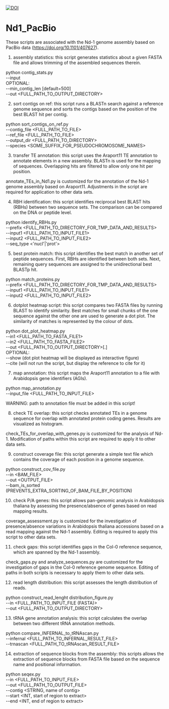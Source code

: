 [![DOI](https://zenodo.org/badge/168144094.svg)](https://zenodo.org/badge/latestdoi/168144094)


# Nd1_PacBio
These scripts are associated with the Nd-1 genome assembly based on PacBio data (https://doi.org/10.1101/407627).


1) assembly statistics: this script generates statistics about a given FASTA file and allows trimming of the assembled sequences therein.

python contig_stats.py \
--input <FILENAME> \
OPTIONAL: \
--min_contig_len <INTEGER> [default=500] \
--out <FULL_PATH_TO_OUTPUT_DIRECTORY>


2) sort contigs on ref: this script runs a BLASTn search against a reference genome sequence and sorts the contigs based on the position of the best BLAST hit per contig.

python sort_contigs_on_ref.py \
--contig_file <FULL_PATH_TO_FILE> \
--ref_file <FULL_PATH_TO_FILE> \
--output_dir <FULL_PATH_TO_DIRECTORY> \
--species <SOME_SUFFIX_FOR_PSEUDOCHROMOSOME_NAMES>


3) transfer TE annotation: this script uses the Araport11 TE annotation to annotate elements in a new assembly. BLASTn is used for the mapping of sequences. Overlapping hits are filtered to allow only one hit per position.

annotate_TEs_in_Nd1.py is customized for the annotation of the Nd-1 genome assembly based on Araport11. Adjustments in the script are required for application to other data sets.


4) RBH identification: this script identifies reciprocal best BLAST hits (RBHs) between two sequence sets. The comparison can be compared on the DNA or peptide level.

python identify_RBHs.py \
--prefix <FULL_PATH_TO_DIRECTORY_FOR_TMP_DATA_AND_RESULTS> \
--input1 <FULL_PATH_TO_INPUT_FILE1> \
--input2 <FULL_PATH_TO_INPUT_FILE2> \
--seq_type <'nucl'|'prot'>


5) best protein match: this script identifies the best match in another set of peptide sequences. First, RBHs are identified between both sets. Next, remaining query sequences are assigned to the unidirectional best BLASTp hit.

python match_proteins.py \
--prefix <FULL_PATH_TO_DIRECTORY_FOR_TMP_DATA_AND_RESULTS> \
--input1 <FULL_PATH_TO_INPUT_FILE1> \
--input2 <FULL_PATH_TO_INPUT_FILE2>


6) dotplot heatmap script: this script compares two FASTA files by running BLAST to identify similarity. Best matches for small chunks of the one sequence against the other one are used to generate a dot plot. The similarity of matches is represented by the colour of dots.

python dot_plot_heatmap.py \
--in1 <FULL_PATH_TO_FASTA_FILE1> \
--in2 <FULL_PATH_TO_FASTA_FILE2> \
--out <FULL_PATH_TO_OUTPUT_DIRECTORY>[.] \
OPTIONAL: \
--show	(dot plot heatmap will be displayed as interactive figure) \
--cite	(will not run the script, but display the reference to cite for it)


7) map annotation: this script maps the Araport11 annotation to a file with Arabidopsis gene identifiers (AGIs).

python map_annotation.py \
--input_file <FULL_PATH_TO_INPUT_FILE>

WARNING: path to annotation file must be added in this script!


8) check TE overlap: this script checks annotated TEs in a genome sequence for overlap with annotated protein coding genes. Results are visualized as histogram.

check_TEs_for_overlap_with_genes.py is customized for the analysis of Nd-1. Modification of paths within this script are required to apply it to other data sets.


9) construct coverage file: this script generate a simple text file which contains the coverage of each position in a genome sequence.

python construct_cov_file.py \
--in <BAM_FILE> \
--out <OUTPUT_FILE> \
--bam_is_sorted (PREVENTS_EXTRA_SORTING_OF_BAM_FILE_BY_POSITION)


10) check P/A genes: this script allows pan-genomic analysis in Arabidopsis thaliana by assessing the presence/absence of genes based on read mapping results.

coverage_assessment.py is customized for the investigation of presence/absence variations in Arabidopsis thaliana accessions based on a read mapping against the Nd-1 assembly. Editing is required to apply this script to other data sets.



11) check gaps: this script identifies gaps in the Col-0 reference sequence, which are spanned by the Nd-1 assembly.

check_gaps.py and analyze_sequences.py are customized for the investigation of gaps in the Col-0 reference genome sequence. Editing of paths in both scripts is necessary to apply them to other data sets.




12) read length distribution: this script assesses the length distribution of reads.

python construct_read_lenght distribution_figure.py \
--in <FULL_PATH_TO_INPUT_FILE (FASTA)> \
--out <FULL_PATH_TO_OUTPUT_DIRECTORY>



13) tRNA gene annotation analysis: this script calculates the overlap between two different tRNA annotation methods. 

python compare_INFERNAL_to_tRNAscan.py \
--infernal <FULL_PATH_TO_INFERNAL_RESULT_FILE> \
--trnascan <FULL_PATH_TO_tRNAscan_RESULT_FILE>


14) extraction of sequence blocks from the assembly: this scripts allows the extraction of sequence blocks from FASTA file based on the sequence name and positional information.

python seqex.py \
--in <FULL_PATH_TO_INPUT_FILE> \
--out <FULL_PATH_TO_OUTPUT_FILE> \
--contig <STRING, name of contig> \
--start <INT, start of region to extract> \
--end <INT, end of region to extract>

